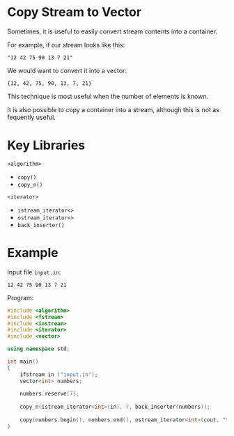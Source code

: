 # Copy Stream to Vector

Sometimes, it is useful to easily convert stream contents into a container.

For example, if our stream looks like this:

```
"12 42 75 90 13 7 21"
```

We would want to convert it into a vector:

```
{12, 42, 75, 90, 13, 7, 21}
```

This technique is most useful when the number of elements is known.

It is also possible to copy a container into a stream,
although this is not as fequently useful.

# Key Libraries

`<algorithm>`

- `copy()`
- `copy_n()`

`<iterator>`

- `istream_iterator<>`
- `ostream_iterator<>`
- `back_inserter()`

# Example

Input file `input.in`:

```
12 42 75 90 13 7 21
```

Program:

```C++
#include <algorithm>
#include <fstream>
#include <iostream>
#include <iterator>
#include <vector>

using namespace std;

int main()
{
    ifstream in ("input.in");
    vector<int> numbers;
    
    numbers.reserve(7);
    
    copy_n(istream_iterator<int>(in), 7, back_inserter(numbers));
    
    copy(numbers.begin(), numbers.end(), ostream_iterator<int>(cout, "\n"));
}
```
